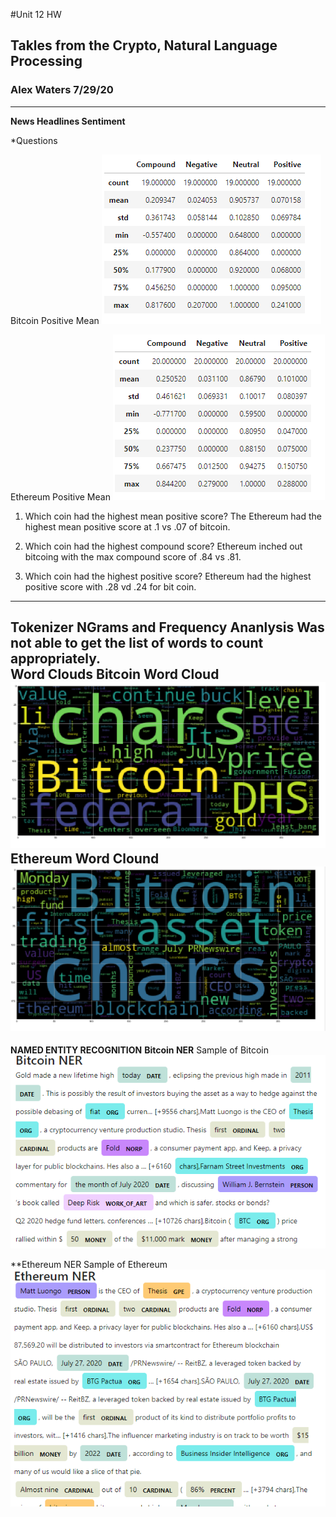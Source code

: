 #Unit 12 HW 
## Takles from the Crypto, Natural Language Processing
### Alex Waters 7/29/20
---
**News Headlines Sentiment**

*Questions

Bitcoin Positive Mean
![text](bit_desc.PNG)

Ethereum Positive Mean
![text](eth_desc.PNG)

1. Which coin had the highest mean positive score?
    The Ethereum had the highest mean positive score at .1 vs .07 of bitcoin.

2. Which coin had the highest compound score?
    Ethereum inched out bitcoing with the max compound score of .84 vs .81.
    
3. Which coin had the highest positive score?
    Ethereum had the highest positive score with .28 vd .24 for bit coin.
---    
**Tokenizer**
**NGrams and Frequency Ananlysis**
Was not able to get the list of words to count appropriately.  
**Word Clouds**
Bitcoin Word Cloud
![bit word cloud](bitword.PNG)
Ethereum Word Clound
![eth word clound](ethword.PNG)
---
**NAMED ENTITY RECOGNITION**
**Bitcoin NER**
Sample of Bitcoin
![NER BIT](bitner.PNG)

**Ethereum NER
Sample of Ethereum
![NER ETH](ethner.PNG)